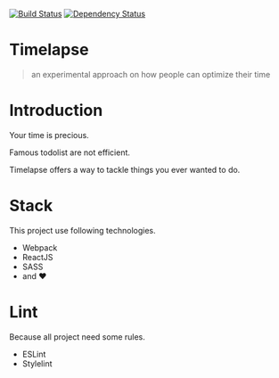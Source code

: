 [![Build Status](https://travis-ci.org/j1348/timelapse-web.svg?branch=master)](https://travis-ci.org/j1348/timelapse-web)
[![Dependency Status](https://david-dm.org/j1348/timelapse-web.svg)](https://david-dm.org/j1348/timelapse-web)

# Timelapse
> an experimental approach on how people can optimize their time

# Introduction
Your time is precious.

Famous todolist are not efficient.

Timelapse offers a way to tackle things you ever wanted to do.

# Stack

This project use following technologies.
- Webpack
- ReactJS
- SASS
- and ❤️

# Lint

Because all project need some rules.
- ESLint
- Stylelint
